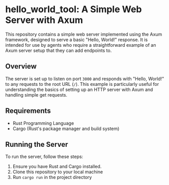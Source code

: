 # hello_world_tool: A Simple Web Server with Axum

This repository contains a simple web server implemented using the Axum framework, designed to serve a basic "Hello, World!" response. It is intended for use by agents who require a straightforward example of an Axum server setup that they can add endpoints to.

## Overview

The server is set up to listen on port `3000` and responds with "Hello, World!" to any requests to the root URL (`/`). This example is particularly useful for understanding the basics of setting up an HTTP server with Axum and handling simple get requests.

## Requirements

- Rust Programming Language
- Cargo (Rust's package manager and build system)

## Running the Server

To run the server, follow these steps:

1. Ensure you have Rust and Cargo installed.
2. Clone this repository to your local machine
3. Run `cargo run` in the project directory
